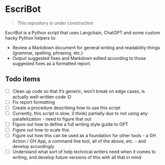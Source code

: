 # EscriBot

> This repository is under construction

EscriBot is a Python script that uses Langchain, ChatGPT and some custom hacky Python helpers to:

- Review a Markdown document for general writing and readability things (grammar, spelling, phrasing, etc.)
- Output suggested fixes and Markdown edited according to those suggested fixes as a formatted report. 

## Todo items
- [ ] Clean up code so that it’s generic, won’t break on edge cases, is actually well-written code :D
- [ ] Fix report formatting
- [ ] Create a procedure describing how to use this script
- [ ] Currently, this script is slow, (I think) partially due to not using any parallelization - need to figure that out 
- [ ] Figure out how to define a full writing style guide to GPT
- [ ] Figure out how to scale this 
- [ ] Figure out how this can be used as a foundation for other tools -  a GH Action / GH App, a command line tool, all of the above, etc. - and develop accordingly
- [ ] Understand what sort of help technical writers need when it comes to writing, and develop future versions of this with all that in mind
